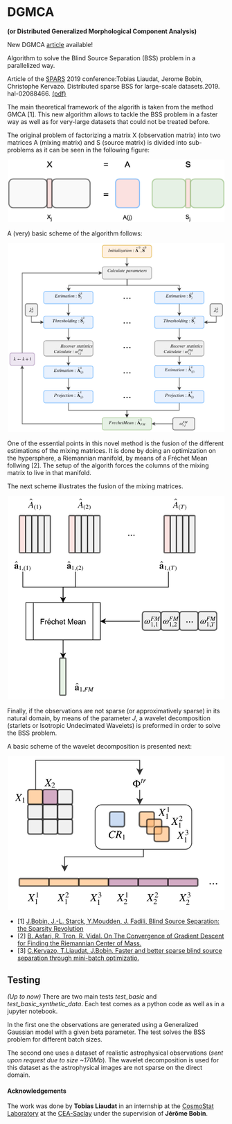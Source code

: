 # DGMCA
**(or Distributed Generalized Morphological Component Analysis)**

New DGMCA [article](https://hal.archives-ouvertes.fr/hal-02426991/) available! 

Algorithm to solve the Blind Source Separation (BSS) problem in a parallelized way.

Article of the [SPARS](http://www.spars-workshop.org/en/index.html) 2019 conference:Tobias Liaudat, Jerome Bobin, Christophe Kervazo. Distributed sparse BSS for large-scale datasets.2019. hal-02088466. [(pdf)](https://hal.archives-ouvertes.fr/hal-02088466/document)

The main theoretical framework of the algorith is taken from the method GMCA [1]. This new algorithm allows to tackle the BSS problem in a faster way as well as for very-large datasets that could not be treated before. 

The original problem of factorizing a matrix X (observation matrix) into two matrices A (mixing matrix) and S (source matrix) is divided into sub-problems as it can be seen in the following figure:

<p align="center">
  <img src="./Fig/v1.png?raw=true" width="500" title="hover text">
</p>

A (very) basic scheme of the algorithm follows:

<p align="center">
  <img src="./Fig/dgmca2_schema.png?raw=true" width="500" title="hover text">
</p>

One of the essential points in this novel method is the fusion of the different estimations of the mixing matrices. It is done by doing an optimization on the hypersphere, a Riemannian manifold, by means of a Fréchet Mean follwing [2]. The setup of the algorith forces the columns of the mixing matrix to live in that manifold. 

The next scheme illustrates the fusion of the mixing matrices.

<p align="center">
  <img src="./Fig/ill_frechetmean.png?raw=true" width="500" title="hover text">
</p>

Finally, if the observations are not sparse (or approximatively sparse) in its natural domain, by means of the parameter *J*, a wavelet decomposition (starlets or Isotropic Undecimated Wavelets) is preformed in order to solve the BSS problem.

A basic scheme of the wavelet decomposition is presented next:

<p align="center">
  <img src="./Fig/transform_decomp.png?raw=true" width="500" title="hover text">
</p>


* [1] [J.Bobin, J.-L. Starck, Y.Moudden, J. Fadili, Blind Source Separation: the Sparsity Revolution](http://jbobin.cosmostat.org/docs/aiep08.pdf)
* [2] [B. Asfari, R. Tron, R. Vidal. On The Convergence of Gradient Descent for Finding the Riemannian Center of Mass.](https://arxiv.org/pdf/1201.0925.pdf)
* [3] [C.Kervazo, T.Liaudat, J.Bobin. Faster and better sparse blind source separation through mini-batch optimizatio.](https://hal.archives-ouvertes.fr/hal-02426991)

## Testing

*(Up to now)* There are two main tests *test_basic* and *test_basic_synthetic_data*. Each test comes as a python code as well as in a jupyter notebook.

In the first one the observations are generated using a Generalized Gaussian model with a given beta parameter. The test solves the BSS problem for different batch sizes.

The second one uses a dataset of realistic astrophysical observations (*sent upon request due to size ~170Mb*). The wavelet decomposition is used for this dataset as the astrophysical images are not sparse on the direct domain.


#### Acknowledgements
The work was done by **Tobias Liaudat** in an internship at the [CosmoStat Laboratory](http://www.cosmostat.org/) at the [CEA-Saclay](http://www.cea.fr/) under the supervision of **Jérôme Bobin**.
